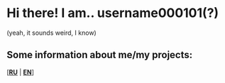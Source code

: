 # Hi there! I am.. username000101(?) 
(yeah, it sounds weird, I know)

## Some information about me/my projects:
[**[RU](https://github.com/username000101/username000101/tree/master/RU_README.md)** | **[EN](https://github.com/username000101/username000101/tree/master/EN_READER.md)**]
